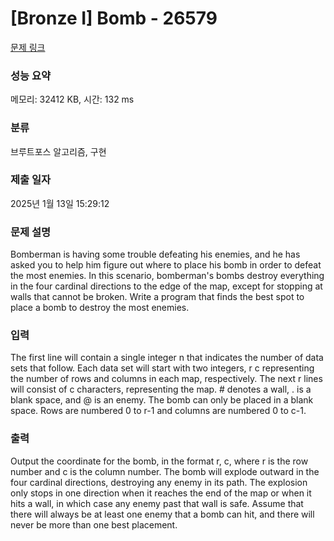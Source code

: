 # [Bronze I] Bomb - 26579 

[문제 링크](https://www.acmicpc.net/problem/26579) 

### 성능 요약

메모리: 32412 KB, 시간: 132 ms

### 분류

브루트포스 알고리즘, 구현

### 제출 일자

2025년 1월 13일 15:29:12

### 문제 설명

<p>Bomberman is having some trouble defeating his enemies, and he has asked you to help him figure out where to place his bomb in order to defeat the most enemies. In this scenario, bomberman's bombs destroy everything in the four cardinal directions to the edge of the map, except for stopping at walls that cannot be broken. Write a program that finds the best spot to place a bomb to destroy the most enemies.</p>

### 입력 

 <p>The first line will contain a single integer n that indicates the number of data sets that follow. Each data set will start with two integers, r c representing the number of rows and columns in each map, respectively. The next r lines will consist of c characters, representing the map. # denotes a wall, . is a blank space, and @ is an enemy. The bomb can only be placed in a blank space. Rows are numbered 0 to r-1 and columns are numbered 0 to c-1.</p>

### 출력 

 <p>Output the coordinate for the bomb, in the format r, c, where r is the row number and c is the column number. The bomb will explode outward in the four cardinal directions, destroying any enemy in its path. The explosion only stops in one direction when it reaches the end of the map or when it hits a wall, in which case any enemy past that wall is safe. Assume that there will always be at least one enemy that a bomb can hit, and there will never be more than one best placement.</p>

